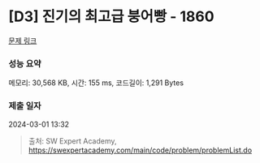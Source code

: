 # [D3] 진기의 최고급 붕어빵 - 1860 

[문제 링크](https://swexpertacademy.com/main/code/problem/problemDetail.do?contestProbId=AV5LsaaqDzYDFAXc) 

### 성능 요약

메모리: 30,568 KB, 시간: 155 ms, 코드길이: 1,291 Bytes

### 제출 일자

2024-03-01 13:32



> 출처: SW Expert Academy, https://swexpertacademy.com/main/code/problem/problemList.do